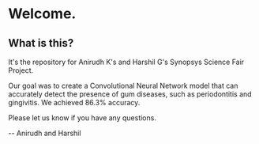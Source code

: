 # Welcome.

## What is this?

It's the repository for Anirudh K's and Harshil G's Synopsys Science Fair Project.

Our goal was to create a Convolutional Neural Network model that can accurately detect the presence of gum diseases, such as periodontitis and gingivitis. We achieved 86.3% accuracy.

Please let us know if you have any questions.

-- Anirudh and Harshil
